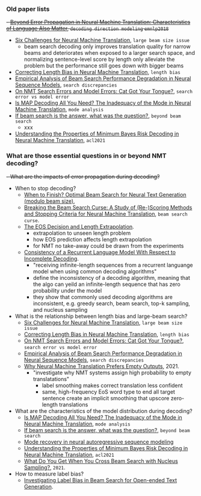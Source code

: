 
### Old paper lists

~~- [Beyond Error Propagation in Neural Machine Translation: Characteristics of Language Also Matter](https://aclanthology.org/D18-1396/), `decoding direction modeling` `emnlp2018`~~
- [Six Challenges for Neural Machine Translation](https://aclanthology.org/W17-3204.pdf), `large beam size issue`
  - beam search decoding only improves translation quality for narrow beams and deteriorates when exposed to a larger search space, and normalizing sentence-level score by length only alleviate the problem but the performance still goes down with bigger beams
- [Correcting Length Bias in Neural Machine Translation](https://aclanthology.org/W18-6322.pdf), `length bias`
- [Empirical Analysis of Beam Search Performance Degradation in Neural Sequence Models](http://proceedings.mlr.press/v97/cohen19a.html), `search discrepancies`
- [On NMT Search Errors and Model Errors: Cat Got Your Tongue?](https://aclanthology.org/D19-1331/), `search error vs model error`
- [Is MAP Decoding All You Need? The Inadequacy of the Mode in Neural Machine Translation](https://aclanthology.org/2020.coling-main.398/), `mode analysis`
- [If beam search is the answer, what was the question?](https://aclanthology.org/2020.emnlp-main.170/), `beyond beam search`
  - xxx
- [Understanding the Properties of Minimum Bayes Risk Decoding in Neural Machine Translation](https://arxiv.org/abs/2105.08504), `acl2021`


### What are those essential questions in or beyond NMT decoding?

~~- What are the impacts of error propagation during decoding?~~
- When to stop decoding?
  - [When to Finish? Optimal Beam Search for Neural Text Generation (modulo beam size)](http://web.engr.oregonstate.edu/~huanlian/papers/optimal_beam_search.pdf), 
  - [Breaking the Beam Search Curse: A Study of (Re-)Scoring Methods and Stopping Criteria for Neural Machine Translation](https://arxiv.org/pdf/1808.09582.pdf?source=post_page---------------------------), `beam search curse`.
  - [The EOS Decision and Length Extrapolation](https://arxiv.org/pdf/2010.07174.pdf).
    - extrapolation to unseen length problem
    - how EOS prediction affects length extrapolation
    - for NMT no take-away could be drawn from the experiments
  - [Consistency of a Recurrent Language Model With Respect to Incomplete Decoding](https://arxiv.org/pdf/2002.02492.pdf).
    - "receiving infinite-length sequences from a recurrent languange model when using common decoding algorithms"
    - define the inconsistency of a decoding algorithm, meaning that the algo can yeild an infinite-length sequence that has zero probability under the model
    - they show that commonly used decoding algorithms are inconsistent, e.g. greedy search, beam search, top-k sampling, and nucleus sampling
- What is the relationship between length bias and large-beam search?
  - [Six Challenges for Neural Machine Translation](https://aclanthology.org/W17-3204.pdf), `large beam size issue`
  - [Correcting Length Bias in Neural Machine Translation](https://aclanthology.org/W18-6322.pdf), `length bias`
  - [On NMT Search Errors and Model Errors: Cat Got Your Tongue?](https://aclanthology.org/D19-1331/), `search error vs model error`
  - [Empirical Analysis of Beam Search Performance Degradation in Neural Sequence Models](http://proceedings.mlr.press/v97/cohen19a.html), `search discrepancies`
  - [Why Neural Machine Translation Prefers Empty Outputs](https://arxiv.org/pdf/2012.13454.pdf), 2021.
    - "investigate why NMT systems assign high probability to empty translatations"
      - label smoothing makes correct translation less confident
      - same, high-frequency EoS word type to end all target sentence create an implicit smoothing that upscore zero-length translations  
- What are the characteristics of the model distribution during decoding?
  - [Is MAP Decoding All You Need? The Inadequacy of the Mode in Neural Machine Translation](https://aclanthology.org/2020.coling-main.398/), `mode analysis`
  - [If beam search is the answer, what was the question?](https://aclanthology.org/2020.emnlp-main.170/), `beyond beam search`
  - [Mode recovery in neural autoregressive sequence modeling](https://arxiv.org/pdf/2106.05459.pdf)
  - [Understanding the Properties of Minimum Bayes Risk Decoding in Neural Machine Translation](https://arxiv.org/abs/2105.08504), `acl2021`
  - [What Do You Get When You Cross Beam Search with Nucleus Sampling?](https://arxiv.org/pdf/2107.09729.pdf), `2021`.
- How to measure label bias?
  - [Investigating Label Bias in Beam Search for Open-ended Text Generation](https://arxiv.org/pdf/2005.11009.pdf).
